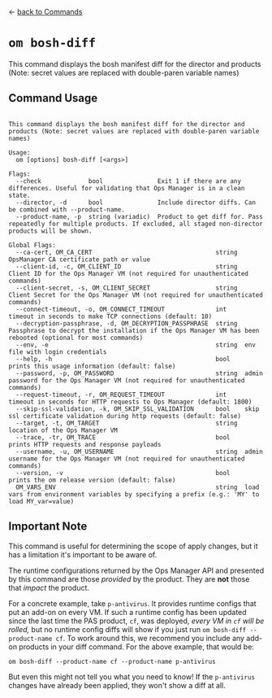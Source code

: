 <!--- This file is autogenerated from the files in docsgenerator/templates/bosh-diff --->
&larr; [back to Commands](../README.md)

# `om bosh-diff`

This command displays the bosh manifest diff for the director and products (Note: secret values are replaced with double-paren variable names)

## Command Usage
```

This command displays the bosh manifest diff for the director and products (Note: secret values are replaced with double-paren variable names)

Usage:
  om [options] bosh-diff [<args>]

Flags:
  --check             bool               Exit 1 if there are any differences. Useful for validating that Ops Manager is in a clean state.
  --director, -d      bool               Include director diffs. Can be combined with --product-name.
  --product-name, -p  string (variadic)  Product to get diff for. Pass repeatedly for multiple products. If excluded, all staged non-director products will be shown.

Global Flags:
  --ca-cert, OM_CA_CERT                                  string  OpsManager CA certificate path or value
  --client-id, -c, OM_CLIENT_ID                          string  Client ID for the Ops Manager VM (not required for unauthenticated commands)
  --client-secret, -s, OM_CLIENT_SECRET                  string  Client Secret for the Ops Manager VM (not required for unauthenticated commands)
  --connect-timeout, -o, OM_CONNECT_TIMEOUT              int     timeout in seconds to make TCP connections (default: 10)
  --decryption-passphrase, -d, OM_DECRYPTION_PASSPHRASE  string  Passphrase to decrypt the installation if the Ops Manager VM has been rebooted (optional for most commands)
  --env, -e                                              string  env file with login credentials
  --help, -h                                             bool    prints this usage information (default: false)
  --password, -p, OM_PASSWORD                            string  admin password for the Ops Manager VM (not required for unauthenticated commands)
  --request-timeout, -r, OM_REQUEST_TIMEOUT              int     timeout in seconds for HTTP requests to Ops Manager (default: 1800)
  --skip-ssl-validation, -k, OM_SKIP_SSL_VALIDATION      bool    skip ssl certificate validation during http requests (default: false)
  --target, -t, OM_TARGET                                string  location of the Ops Manager VM
  --trace, -tr, OM_TRACE                                 bool    prints HTTP requests and response payloads
  --username, -u, OM_USERNAME                            string  admin username for the Ops Manager VM (not required for unauthenticated commands)
  --version, -v                                          bool    prints the om release version (default: false)
  OM_VARS_ENV                                            string  load vars from environment variables by specifying a prefix (e.g.: 'MY' to load MY_var=value)

```

<!--- Anything in this file will be appended to the final docs/bosh-diff/README.md file --->
## Important Note
This command is useful for determining the scope of apply changes,
but it has a limitation it's important to be aware of.

The runtime configurations returned by the Ops Manager API
and presented by this command
are those _provided_ by the product.
They are **not** those that _impact_ the product.

For a concrete example, take `p-antivirus`.
It provides runtime configs that put an add-on on every VM.
If such a runtime config has been updated
since the last time the PAS product, `cf`, was deployed,
_every VM in `cf` will be rolled,_
but no runtime config diffs will show if you just run
`om bosh-diff --product-name cf`.
To work around this, we recommend you include any add-on products
in your diff command.
For the above example, that would be:
```
om bosh-diff --product-name cf --product-name p-antivirus
```

But even this might not tell you what you need to know!
If the `p-antivirus` changes have already been applied,
they won't show a diff at all.

